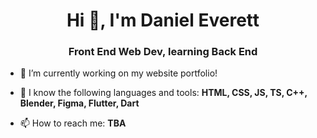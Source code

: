 <h1 align="center">Hi 👋, I'm Daniel Everett</h1>
<h3 align="center">Front End Web Dev, learning Back End</h3>

<!--<p align="left"> <img src="https://komarev.com/ghpvc/?username=danieleverett1&label=Profile%20views&color=0e75b6&style=flat" alt="danieleverett1" /> </p>-->

<!--<p align="left"> <a href="https://github.com/ryo-ma/github-profile-trophy"><img src="https://github-profile-trophy.vercel.app/?username=danieleverett1" alt="danieleverett1" /></a> </p>-->

- 🔭 I’m currently working on my website portfolio!

- 🌱 I know the following languages and tools: **HTML, CSS, JS, TS, C++, Blender, Figma, Flutter, Dart**

- 📫 How to reach me: **TBA**

<!--<p>&nbsp;<img align="center" src="https://github-readme-stats.vercel.app/api?username=danieleverett1&show_icons=true&locale=en" alt="danieleverett1" /></p>-->
